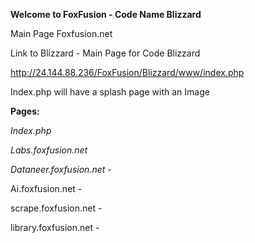 **Welcome to FoxFusion - Code Name Blizzard** 

Main Page Foxfusion.net


Link to Blizzard  -  Main Page for Code Blizzard 

http://24.144.88.236/FoxFusion/Blizzard/www/index.php

Index.php will have a splash page with an Image 



**Pages:**

*Index.php*

*Labs.foxfusion.net*

*Dataneer.foxfusion.net -* 

Ai.foxfusion.net - 

scrape.foxfusion.net - 

library.foxfusion.net - 



